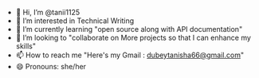 - 👋 Hi, I’m @tanii1125
- 👀 I’m interested in Technical Writing 
- 🌱 I’m currently learning "open source along with API documentation"
- 💞️ I’m looking to "collaborate on More projects so that I can enhance my skills"
- 📫 How to reach me "Here's my Gmail : dubeytanisha66@gmail.com"
- 😄 Pronouns: she/her

<!---
tanii1125/tanii1125 is a ✨ special ✨ repository because its `README.md` (this file) appears on your GitHub profile.
You can click the Preview link to take a look at your changes.
--->
